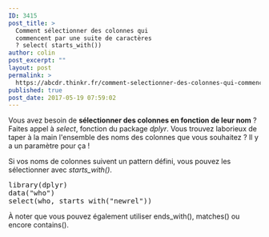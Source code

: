 ```yaml
---
ID: 3415
post_title: >
  Comment sélectionner des colonnes qui
  commencent par une suite de caractères
  ? select( starts_with())
author: colin
post_excerpt: ""
layout: post
permalink: >
  https://abcdr.thinkr.fr/comment-selectionner-des-colonnes-qui-commencent-par-une-suite-de-caracteres-select-starts_with/
published: true
post_date: 2017-05-19 07:59:02
---
```

<p>Vous avez besoin de <strong>sélectionner des colonnes en fonction de leur nom</strong> ? Faites appel à <em>select</em>, fonction du package <em>dplyr</em>. Vous trouvez laborieux de taper à la main l'ensemble des noms des colonnes que vous souhaitez ? Il y a un paramètre pour ça !
<p>Si vos noms de colonnes suivent un pattern défini, vous pouvez les sélectionner avec <em>starts_with()</em>.
<p><pre>library(dplyr)
data("who")
select(who, starts_with("newrel"))</pre>
<p>À noter que vous pouvez également utiliser ends_with(), matches() ou encore contains().